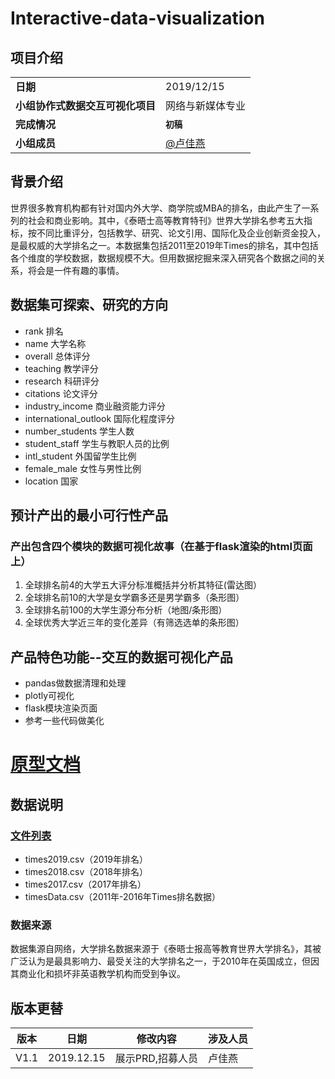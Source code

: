 # Interactive-data-visualization

## 项目介绍
<table>
    <tr>
        <td><b>日期</b></td>
        <td>2019/12/15</td>   
    </tr>
    <tr>
        <td><b>小组协作式数据交互可视化项目</b></td>
        <td> 网络与新媒体专业</td>   
    </tr>
	<tr>
        <td><b>完成情况</b></td>
        <td><b><code>初稿</code></b></td>
    </tr>    
    <tr>
        <td rowspan="6"><b>小组成员</b></td>
        <td><a href="https://gitee.com/lujiayan">@卢佳燕</a></td>
    </tr>
   
</table>

## 背景介绍
世界很多教育机构都有针对国内外大学、商学院或MBA的排名，由此产生了一系列的社会和商业影响。其中，《泰晤士高等教育特刊》世界大学排名参考五大指标，按不同比重评分，包括教学、研究、论文引用、国际化及企业创新资金投入，是最权威的大学排名之一。本数据集包括2011至2019年Times的排名，其中包括各个维度的学校数据，数据规模不大。但用数据挖掘来深入研究各个数据之间的关系，将会是一件有趣的事情。

## 数据集可探索、研究的方向
* rank 排名
* name 大学名称
* overall 总体评分
* teaching 教学评分
* research 科研评分
* citations 论文评分
* industry_income 商业融资能力评分
* international_outlook 国际化程度评分
* number_students 学生人数
* student_staff 学生与教职人员的比例
* intl_student 外国留学生比例
* female_male 女性与男性比例
* location 国家

## 预计产出的最小可行性产品
### 产出包含四个模块的数据可视化故事（在基于flask渲染的html页面上）
1. 全球排名前4的大学五大评分标准概括并分析其特征(雷达图）
2. 全球排名前10的大学是女学霸多还是男学霸多（条形图）
3. 全球排名前100的大学生源分布分析（地图/条形图）
4. 全球优秀大学近三年的变化差异（有筛选选单的条形图）

## 产品特色功能--交互的数据可视化产品
* pandas做数据清理和处理
* plotly可视化
* flask模块渲染页面
* 参考一些代码做美化

# [原型文档](https://lujiayan.github.io/Interactive-data-visualization/Axure/#g=1)

## 数据说明
### [文件列表](https://github.com/LuJIAYan/Interactive-data-visualization/tree/master/data)
* times2019.csv（2019年排名）
* times2018.csv（2018年排名）
* times2017.csv（2017年排名）
* timesData.csv（2011年-2016年Times排名数据）

### 数据来源
数据集源自网络，大学排名数据来源于《泰晤士报高等教育世界大学排名》，其被广泛认为是最具影响力、最受关注的大学排名之一，于2010年在英国成立，但因其商业化和损坏非英语教学机构而受到争议。


## <a>版本更替</a>
版本|日期 | 修改内容 | 涉及人员
-|-|-|-
V1.1|2019.12.15 | 展示PRD,招募人员| 卢佳燕

